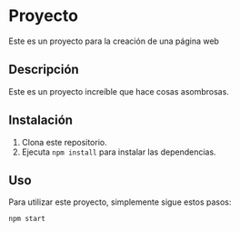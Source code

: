 # Proyecto
Este es un proyecto para la creación de una página web

## Descripción
Este es un proyecto increíble que hace cosas asombrosas.

## Instalación
1. Clona este repositorio.
2. Ejecuta `npm install` para instalar las dependencias.

## Uso
Para utilizar este proyecto, simplemente sigue estos pasos:
```bash
npm start
